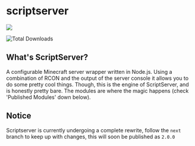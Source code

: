 scriptserver
============

[![](http://i.imgur.com/zhptNme.png)](https://github.com/garrettjoecox/scriptserver)

![Total Downloads](https://img.shields.io/npm/dt/scriptserver.svg)

## What's ScriptServer?
A configurable Minecraft server wrapper written in Node.js.
Using a combination of RCON and the output of the server console it allows you to do some pretty cool things.
Though, this is the engine of ScriptServer, and is honestly pretty bare.
The modules are where the magic happens (check 'Published Modules' down below).

## Notice
Scriptserver is currently undergoing a complete rewrite, follow the `next` branch to keep up with changes, this will soon be published as `2.0.0`
